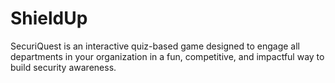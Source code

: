 # ShieldUp
SecuriQuest is an interactive quiz-based game designed to engage all departments in your organization in a fun, competitive, and impactful way to build security awareness.
